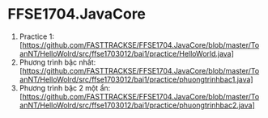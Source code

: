 # FFSE1704.JavaCore
1. Practice 1:[https://github.com/FASTTRACKSE/FFSE1704.JavaCore/blob/master/ToanNT/HelloWolrd/src/ffse1703012/bai1/practice/HelloWorld.java]
2. Phương trình bậc nhất: [https://github.com/FASTTRACKSE/FFSE1704.JavaCore/blob/master/ToanNT/HelloWolrd/src/ffse1703012/bai1/practice/phuongtrinhbac1.java]
3. Phương trình bậc 2 một ẩn: [https://github.com/FASTTRACKSE/FFSE1704.JavaCore/blob/master/ToanNT/HelloWolrd/src/ffse1703012/bai1/practice/phuongtrinhbac2.java]
